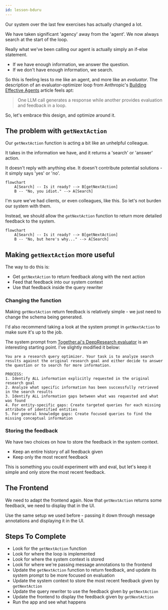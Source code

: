 ```yaml
---
id: lesson-bduru
---
```


Our system over the last few exercises has actually changed a lot.

We have taken significant 'agency' away from the 'agent'. We now always search at the start of the loop.

Really what we've been calling our agent is actually simply an if-else statement.

- If we have enough information, we answer the question.
- If we don't have enough information, we search.

So this is feeling less to me like an agent, and more like an _evaluator_. The description of an evaluator-optimizer loop from Anthropic's [Building Effective Agents](https://www.anthropic.com/engineering/building-effective-agents) article feels apt:

> One LLM call generates a response while another provides evaluation and feedback in a loop.

So, let's embrace this design, and optimize around it.

## The problem with `getNextAction`

Our `getNextAction` function is acting a bit like an unhelpful colleague.

It takes in the information we have, and it returns a 'search' or 'answer' action.

It doesn't reply with anything else. It doesn't contribute potential solutions - it simply says 'yes' or 'no'.

```mermaid
flowchart
    A[Search] -- Is it ready? --> B[getNextAction]
    B -- "No, you idiot." --> A[Search]
```

I'm sure we've had clients, or even colleagues, like this. So let's not burden our system with them.

Instead, we should allow the `getNextAction` function to return more detailed feedback to the system.

```mermaid
flowchart
    A[Search] -- Is it ready? --> B[getNextAction]
    B -- "No, but here's why..." --> A[Search]
```

## Making `getNextAction` more useful

The way to do this is:

- Get `getNextAction` to return feedback along with the next action
- Feed that feedback into our system context
- Use that feedback inside the query rewriter

### Changing the function

Making `getNextAction` return feedback is relatively simple - we just need to change the schema being generated.

I'd also recommend taking a look at the system prompt in `getNextAction` to make sure it's up to the job.

The system prompt from [Together.ai's DeepResearch evaluator](https://github.com/togethercomputer/open_deep_research/blob/66e43b47bfb8722ef9aad38139453922d1feef2a/src/prompts.yaml) is an interesting starting point. I've slightly modified it below:

```
You are a research query optimizer. Your task is to analyze search results against the original research goal and either decide to answer the question or to search for more information.

PROCESS:
1. Identify ALL information explicitly requested in the original research goal
2. Analyze what specific information has been successfully retrieved in the search results
3. Identify ALL information gaps between what was requested and what was found
4. For entity-specific gaps: Create targeted queries for each missing attribute of identified entities
5. For general knowledge gaps: Create focused queries to find the missing conceptual information
```

### Storing the feedback

We have two choices on how to store the feedback in the system context.

- Keep an entire history of all feedback given
- Keep only the most recent feedback

This is something you could experiment with and eval, but let's keep it simple and only store the most recent feedback.

## The Frontend

We need to adapt the frontend again. Now that `getNextAction` returns some feedback, we need to display that in the UI.

Use the same setup we used before - passing it down through message annotations and displaying it in the UI.

## Steps To Complete

- Look for the `getNextAction` function
- Look for where the loop is implemented
- Look for where the system context is stored
- Look for where we're passing message annotations to the frontend
- Update the `getNextAction` function to return feedback, and update its system prompt to be more focused on evaluation
- Update the system context to store the most recent feedback given by `getNextAction`
- Update the query rewriter to use the feedback given by `getNextAction`
- Update the frontend to display the feedback given by `getNextAction`
- Run the app and see what happens
